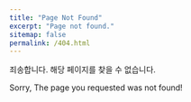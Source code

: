```yaml
---
title: "Page Not Found"
excerpt: "Page not found."
sitemap: false
permalink: /404.html
---
```



죄송합니다. 해당 페이지를 찾을 수 없습니다.

Sorry, The page you requested was not found!

